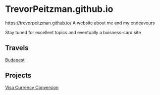 # TrevorPeitzman.github.io
https://trevorpeitzman.github.io/
A website about me and my endeavours


Stay tuned for excellent topics and eventually a buisness-card site

## Travels
[Budapest](https://trevorpeitzman.github.io/budapest/)


## Projects
[Visa Currency Conversion](https://trevorpeitzman.github.io/currencyconverter/)
